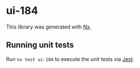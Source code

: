 # ui-184

This library was generated with [Nx](https://nx.dev).

## Running unit tests

Run `nx test ui-184` to execute the unit tests via [Jest](https://jestjs.io).
